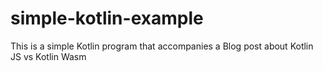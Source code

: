 # simple-kotlin-example
This is a simple Kotlin program that accompanies a Blog post about Kotlin JS vs Kotlin Wasm
